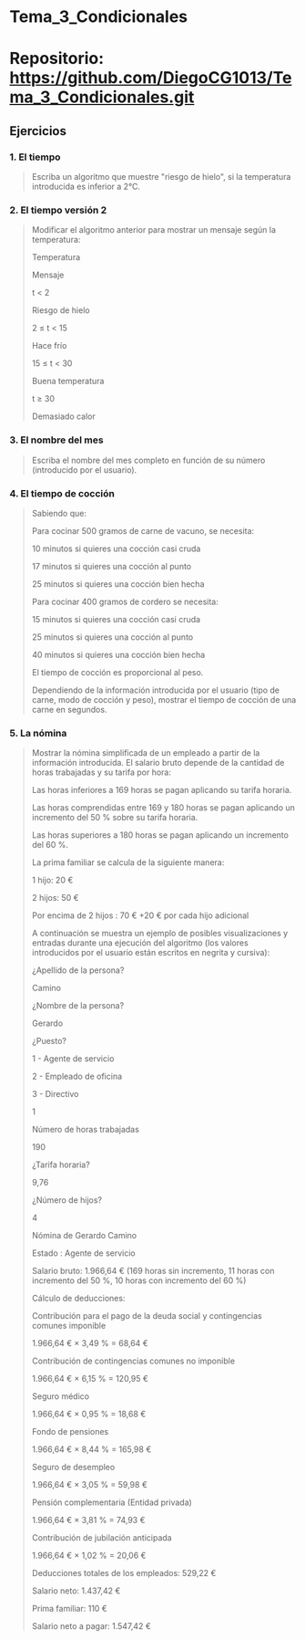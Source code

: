 # Tema_3_Condicionales

# Repositorio: https://github.com/DiegoCG1013/Tema_3_Condicionales.git

## Ejercicios
### 1. El tiempo
> Escriba un algoritmo que muestre "riesgo de hielo", si la temperatura introducida es inferior a 2°C.

### 2. El tiempo versión 2
> Modificar el algoritmo anterior para mostrar un mensaje según la temperatura:
>
> Temperatura
> 
> Mensaje
> 
> t < 2
> 
> Riesgo de hielo
> 
> 2 ≤ t < 15
> 
> Hace frío
> 
> 15 ≤ t < 30
> 
> Buena temperatura
> 
> t ≥ 30
> 
> Demasiado calor

### 3. El nombre del mes
> Escriba el nombre del mes completo en función de su número (introducido por el usuario).

### 4. El tiempo de cocción
> Sabiendo que:
> 
> Para cocinar 500 gramos de carne de vacuno, se necesita:
> 
> 10 minutos si quieres una cocción casi cruda
> 
> 17 minutos si quieres una cocción al punto
> 
> 25 minutos si quieres una cocción bien hecha
> 
> Para cocinar 400 gramos de cordero se necesita:
> 
> 15 minutos si quieres una cocción casi cruda
> 
> 25 minutos si quieres una cocción al punto
> 
> 40 minutos si quieres una cocción bien hecha
> 
> El tiempo de cocción es proporcional al peso.
> 
> Dependiendo de la información introducida por el usuario (tipo de carne, modo de cocción y peso), mostrar el tiempo de cocción de una carne en segundos.

### 5. La nómina
> Mostrar la nómina simplificada de un empleado a partir de la información introducida. El salario bruto depende de la cantidad de horas trabajadas y su tarifa por hora:
> 
> Las horas inferiores a 169 horas se pagan aplicando su tarifa horaria.
> 
> Las horas comprendidas entre 169 y 180 horas se pagan aplicando un incremento del 50 % sobre su tarifa horaria.
> 
> Las horas superiores a 180 horas se pagan aplicando un incremento del 60 %.
> 
> La prima familiar se calcula de la siguiente manera:
> 
> 1 hijo: 20 €
> 
> 2 hijos: 50 €
> 
> Por encima de 2 hijos : 70 € +20 € por cada hijo adicional
> 
> A continuación se muestra un ejemplo de posibles visualizaciones y entradas durante una ejecución del algoritmo (los valores introducidos por el usuario están escritos en negrita y cursiva):
> 
> ¿Apellido de la persona?
> 
> Camino
> 
> ¿Nombre de la persona?
> 
> Gerardo
> 
> ¿Puesto?
> 
> 1 - Agente de servicio
> 
> 2 - Empleado de oficina
> 
> 3 - Directivo
> 
> 1
> 
> Número de horas trabajadas
> 
> 190
> 
> ¿Tarifa horaria?
> 
> 9,76
> 
> ¿Número de hijos?
> 
> 4
> 
> Nómina de Gerardo Camino
> 
> Estado : Agente de servicio
> 
> Salario bruto: 1.966,64 € (169 horas sin incremento, 11 horas con incremento del 50 %, 10 horas con incremento del 60 %)
> 
> Cálculo de deducciones:
> 
> Contribución para el pago de la deuda social y contingencias comunes imponible 
> 
> 1.966,64 € × 3,49 % = 68,64 €
> 
> Contribución de contingencias comunes no imponible
> 
> 1.966,64 € × 6,15 % = 120,95 €
> 
> Seguro médico
> 
> 1.966,64 € × 0,95 % = 18,68 €
> 
> Fondo de pensiones
> 
> 1.966,64 € × 8,44 % = 165,98 €
> 
> Seguro de desempleo
> 
> 1.966,64 € × 3,05 % = 59,98 €
> 
> Pensión complementaria (Entidad privada)
> 
> 1.966,64 € × 3,81 % = 74,93 €
> 
> Contribución de jubilación anticipada
> 
> 1.966,64 € × 1,02 % = 20,06 €
> 
> Deducciones totales de los empleados: 529,22 €
> 
> Salario neto: 1.437,42 €
> 
> Prima familiar: 110 €
> 
> Salario neto a pagar: 1.547,42 €
